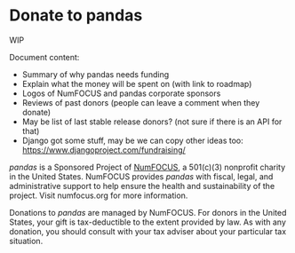 # Donate to pandas

WIP

Document content:

- Summary of why pandas needs funding
- Explain what the money will be spent on (with link to roadmap)
- Logos of NumFOCUS and pandas corporate sponsors
- Reviews of past donors (people can leave a comment when they donate)
- May be list of last stable release donors? (not sure if there is an API for that)
- Django got some stuff, may be we can copy other ideas too: <https://www.djangoproject.com/fundraising/>

<div id="salsalabs-donate-container">
</div>
<script type="text/javascript"
        src="https://default.salsalabs.org/api/widget/template/4ba4e328-1855-47c8-9a89-63e4757d2151/?tId=salsalabs-donate-container">
</script>

_pandas_ is a Sponsored Project of [NumFOCUS](https://numfocus.org/), a 501(c)(3) nonprofit charity in the United States.
NumFOCUS provides _pandas_ with fiscal, legal, and administrative support to help ensure the
health and sustainability of the project. Visit numfocus.org for more information.

Donations to _pandas_ are managed by NumFOCUS. For donors in the United States, your gift is tax-deductible
to the extent provided by law. As with any donation, you should consult with your tax adviser about your particular tax situation.
